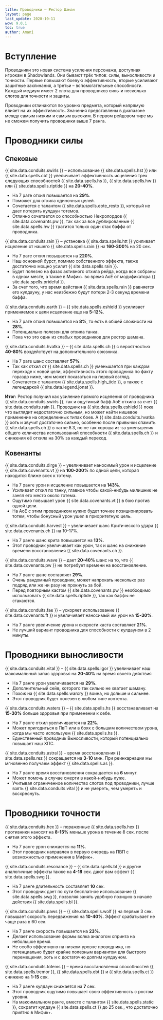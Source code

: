 ```yaml
---
title: Проводники – Рестор Шаман
layout: page
last_update: 2020-10-11 
wow: 9.0.1
toc: true
author: Amani
---
```


# Вступление

Проводники это новая система усиления персонажа, доступная игрокам в Shadowlands. Они бывают трёх типов: силы, выносливости и точности. Первые повышают боевую эффективность, вторые усиливают защитные заклинания, а третьи – вспомогательные способности. Каждый медиум имеет 2 слота для проводников силы и несколько  слотов для точности и защиты.

Проводники отличаются по уровню предмета, который напрямую влияет на их эффективность. Значения представлены в диапазоне между самым низким и самым высоким. В первом рейдовом тире мы не сможем получить проводники выше 7 ранга.

# Проводники силы

## Спековые

{{ site.data.conduits.swirls }} – использование {{ site.data.spells.hst }} или {{ site.data.spells.cbt }} увеличивает эффективность исцеления трех следующих способностей {{ site.data.spells.hs }}, {{ site.data.spells.hw }} или {{ site.data.spells.riptide }} на **20-40%**.

* На 7 раге отхил повышается на **29%**.  
* Поможет для отхила одиночных целей.  
* Сочетается с талантом {{ site.data.spells.eote_resto }}, который не дает потерять кулдаун тотемов.
* Отлично сочетается со способностью Некролордов {{ site.data.covenants.pw }}, так как за все дублированные {{ site.data.spells.hw }} тратится только один стак баффа от проводника.

{{ site.data.conduits.rain }} – установка {{ site.data.spells.htt }} усиливает исцеление от нашего {{ site.data.spells.rain }} на **160-300%** на 20 сек.

* На 7 раге отхил повышается на **220%**.  
* Наш основной бурст, помимо собственного эффекта, также достаточно мощно усилит {{ site.data.spells.rain }}.  
* Будет полезно на фазах активного отхила рейда, когда все собраны в одном месте, а также в Мифик+ во время АоЕ от модификатора {{ site.data.spells.prideful }}.  
* За счет того, что время действия {{ site.data.spells.rain }} равняется его кулдауну, у нас неизбежно будут потери 2-3 секунд времени баффа.
 
{{ site.data.conduits.earth }} – {{ site.data.spells.eshield }} усиливает применяемое к цели исцеление еще на **5-12%**.

* На 7 раге отхил повышается на **8%**, то есть в общей сложности на **28%**.  
* Потенциально полезен для отхила танка.  
* Пока что это один из слабых проводников для рестор шамана.

{{ site.data.conduits.hvatka }} – {{ site.data.spells.ch }} с вероятностью **40-80%** воздействует на дополнительного союзника.

* На 7 раге шанс составляет **57%**.  
* Так как отхил от {{ site.data.spells.ch }} уменьшается при каждом переходе к новой цели, эффективность этого проводника по факту гораздо ниже, чем может показаться на первый взгляд.
* Сочетается с талантом {{ site.data.spells.high_tide }}, а также с легендаркой {{ site.data.legend.jonat }}.

**Итог:** Рестор получил как усиление прямого исцеления от проводника {{ site.data.conduits.swirls }}, так и ощутимый бафф АоЕ отхила за счет {{ site.data.conduits.rain }}. Проводник на {{ site.data.spells.eshield }} пока что выглядит недостаточно сильным, но может найти нишевое применение на определенных типах боев. А {{ site.data.conduits.hvatka }} хоть и звучит достаточно сильно, особенно после привычки спамить {{ site.data.spells.ch }} в патче 8.3, но не так хороша из-за уменьшения общего количества использований способности {{ site.data.spells.ch }} и снижения её отхила на 30% за каждый переход.

## Ковенанты

{{ site.data.conduits.dirge }} – увеличивает наносимый урон и исцеление {{ site.data.covenants.vt }} на **100-200%** по одной цели, которая находится ближе всех к тотему.

* На 7 ранге урон и исцеление повышается на **143%**.  
* Усиливает отхил по танку, главное чтобы какой-нибудь милишник не занял его место около тотема.
* Ощутимо повышает урон {{ site.data.covenants.vt }} в бою против одной цели.  
* На АоЕ с этим проводником нужно будет точнее позиционировать тотем, чтобы бонусный урон ушел в приоритетную цель.  

{{ site.data.conduits.harvest }} – увеличивает шанс Критического удара {{ site.data.covenants.ch }} на 10-17%.

* На 7 ранге шанс крита повышается на **13%**.  
* Этот проводник увеличивает как урон, так и шанс на снижение времени восстановления {{ site.data.covenants.ch }}.  

{{ site.data.conduits.wave }} – дает **20-40%** шанс на то, что {{ site.data.covenants.pw }} не потребует времени на восстановление.

* На 7 ранге шанс составляет **29%**.  
* Очень рандомный проводник, может напрокать несколько раз подряд или же ни разу не прокнуть за бой.  
* Перед повторным кастом {{ site.data.covenants.pw }} необходимо использовать {{ site.data.spells.riptide }}, так как баффы не стакаются.  

{{ site.data.conduits.fae }} – ускоряет использование {{ site.data.covenants.ft }} и увеличивает наносимый им урон на **15-30%**.

* На 7 ранге увеличение урона и скорости каста составляет **21%**.  
* Не лучший вариант проводника для способности с кулдауном в 2 минуты.  

# Проводники выносливости

{{ site.data.conduits.vital }} – {{ site.data.spells.igor }} увеличивает наш максимальный запас здоровья на **20-40%** на время своего действия

* На 7 ранге урон увеличивается на **29%**.  
* Дополнительный сейв, которого так сильно не хватает шаману.  
* Похож на {{ site.data.spells.warcry }} воина, но дольше и сильнее.  
* Этот проводник будет полезен в любом типе контента.

{{ site.data.conduits.waters }} – {{ site.data.spells.hs }} восстанавливает на **15-30%** больше здоровья при применении к себе.

* На 7 ранге отхил увеличивается на **22%**.  
* Может пригодиться в ПвП или в боях с большим количеством урона, когда мы часто используем {{ site.data.spells.hs }}.  
* Единственный проводник Выносливости, который потенциально повышает наш ХПС.

{{ site.data.conduits.astral }} – время восстановления {{ site.data.spells.rez }} сокращается на **3-10** мин. При реинкарнации мы мгновенно получаем эффект {{ site.data.spells.as }}.

* На 7 ранге время восстановления сокращается на **6** минут.  
* Может помочь в случае смерти в какой-нибудь луже.  
* Учитывая ограниченное количество слотов под проводники, лучше взять {{ site.data.conduits.vital }} и не умереть, чем умереть и воскреснуть.

# Проводники точности

{{ site.data.conduits.hex }} – пораженные {{ site.data.spells.hex }} противники наносят на **8-15%** меньше урона в течение 8 сек. после снятия этого эффекта.

* На 7 ранге урон снижается на **11%**.  
* Этот проводник направлен в первую очередь на ПВП с возможностью применения в Мифик+.  

{{ site.data.conduits.resonance }} – {{ site.data.spells.bl }} и другие аналогичные эффекты также на **4-18** сек. дают вам эффект {{ site.data.spells.swg }}.

* На 7 ранге длительность составляет **10** сек.
* Этот проводник дает по сути бесплатное использование {{ site.data.spells.swg }}, позволяя занять удобную позицию в начале действия {{ site.data.spells.bl }}.

{{ site.data.conduits.paws }} – {{ site.data.spells.wolf }} на первые 3 сек. повышает скорость передвижения на **10-40%**. Эффект срабатывает не чаще раза в 60 сек.  

* На 7 ранге скорость повышается на **23%**.  
* Делает использование формы волка аналогом спринта на небольшое время.  
* Не особо эффективно на низком уровне проводника, но потенциально будет крайне полезным вариантом для быстрого перемещения, хоть и с достаточно долгим кулдауном.

{{ site.data.conduits.totems }} – время восстановления способностей {{ site.data.spells.tremor }}, {{ site.data.spells.ebt }} и {{ site.data.spells.ct }} снижено на **1-15** сек.

* На 7 ранге кулдаун снижается на **7** сек.  
* Этот проводник ощутимо повышает свою эффективность с ростом уровня.  
* На максимальном ранге, вместе с талантом {{ site.data.spells.static }}, сократит кулдаун {{ site.data.spells.ct }} до 25 сек., что достаточно приятно в Мифик+.

